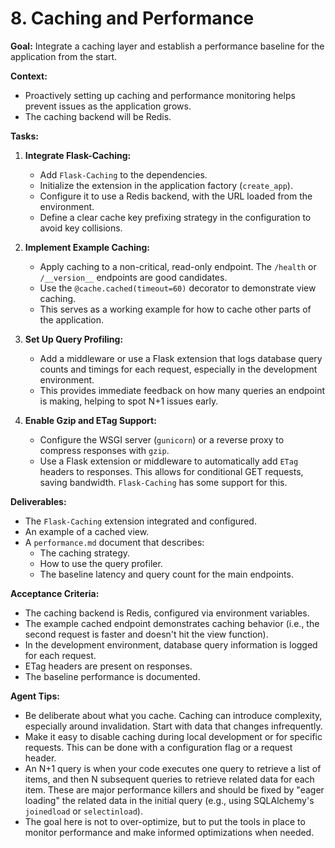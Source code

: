# 8. Caching and Performance

**Goal:** Integrate a caching layer and establish a performance baseline for the application from the start.

**Context:**
*   Proactively setting up caching and performance monitoring helps prevent issues as the application grows.
*   The caching backend will be Redis.

**Tasks:**

1.  **Integrate Flask-Caching:**
    *   Add `Flask-Caching` to the dependencies.
    *   Initialize the extension in the application factory (`create_app`).
    *   Configure it to use a Redis backend, with the URL loaded from the environment.
    *   Define a clear cache key prefixing strategy in the configuration to avoid key collisions.

2.  **Implement Example Caching:**
    *   Apply caching to a non-critical, read-only endpoint. The `/health` or `/__version__` endpoints are good candidates.
    *   Use the `@cache.cached(timeout=60)` decorator to demonstrate view caching.
    *   This serves as a working example for how to cache other parts of the application.

3.  **Set Up Query Profiling:**
    *   Add a middleware or use a Flask extension that logs database query counts and timings for each request, especially in the development environment.
    *   This provides immediate feedback on how many queries an endpoint is making, helping to spot N+1 issues early.

4.  **Enable Gzip and ETag Support:**
    *   Configure the WSGI server (`gunicorn`) or a reverse proxy to compress responses with `gzip`.
    *   Use a Flask extension or middleware to automatically add `ETag` headers to responses. This allows for conditional GET requests, saving bandwidth. `Flask-Caching` has some support for this.

**Deliverables:**
*   The `Flask-Caching` extension integrated and configured.
*   An example of a cached view.
*   A `performance.md` document that describes:
    *   The caching strategy.
    *   How to use the query profiler.
    *   The baseline latency and query count for the main endpoints.

**Acceptance Criteria:**
*   The caching backend is Redis, configured via environment variables.
*   The example cached endpoint demonstrates caching behavior (i.e., the second request is faster and doesn't hit the view function).
*   In the development environment, database query information is logged for each request.
*   ETag headers are present on responses.
*   The baseline performance is documented.

**Agent Tips:**
*   Be deliberate about what you cache. Caching can introduce complexity, especially around invalidation. Start with data that changes infrequently.
*   Make it easy to disable caching during local development or for specific requests. This can be done with a configuration flag or a request header.
*   An N+1 query is when your code executes one query to retrieve a list of items, and then N subsequent queries to retrieve related data for each item. These are major performance killers and should be fixed by "eager loading" the related data in the initial query (e.g., using SQLAlchemy's `joinedload` or `selectinload`).
*   The goal here is not to over-optimize, but to put the tools in place to monitor performance and make informed optimizations when needed.
